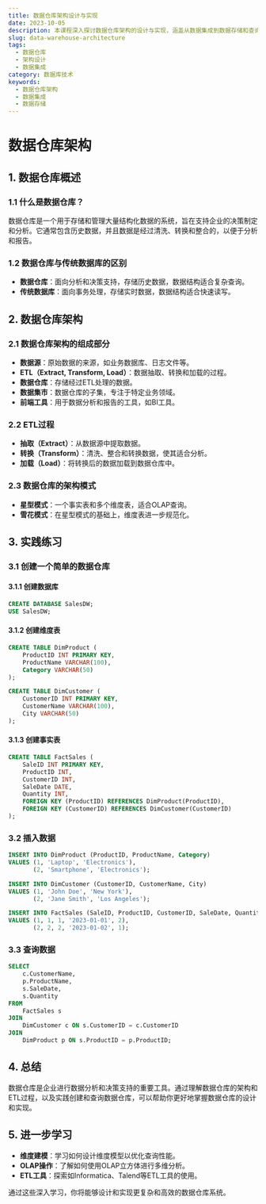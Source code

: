 ```yaml
---
title: 数据仓库架构设计与实现
date: 2023-10-05
description: 本课程深入探讨数据仓库架构的设计与实现，涵盖从数据集成到数据存储和查询优化的全过程。
slug: data-warehouse-architecture
tags:
  - 数据仓库
  - 架构设计
  - 数据集成
category: 数据库技术
keywords:
  - 数据仓库架构
  - 数据集成
  - 数据存储
---
```


# 数据仓库架构

## 1. 数据仓库概述

### 1.1 什么是数据仓库？
数据仓库是一个用于存储和管理大量结构化数据的系统，旨在支持企业的决策制定和分析。它通常包含历史数据，并且数据是经过清洗、转换和整合的，以便于分析和报告。

### 1.2 数据仓库与传统数据库的区别
- **数据仓库**：面向分析和决策支持，存储历史数据，数据结构适合复杂查询。
- **传统数据库**：面向事务处理，存储实时数据，数据结构适合快速读写。

## 2. 数据仓库架构

### 2.1 数据仓库架构的组成部分
- **数据源**：原始数据的来源，如业务数据库、日志文件等。
- **ETL（Extract, Transform, Load）**：数据抽取、转换和加载的过程。
- **数据仓库**：存储经过ETL处理的数据。
- **数据集市**：数据仓库的子集，专注于特定业务领域。
- **前端工具**：用于数据分析和报告的工具，如BI工具。

### 2.2 ETL过程
- **抽取（Extract）**：从数据源中提取数据。
- **转换（Transform）**：清洗、整合和转换数据，使其适合分析。
- **加载（Load）**：将转换后的数据加载到数据仓库中。

### 2.3 数据仓库的架构模式
- **星型模式**：一个事实表和多个维度表，适合OLAP查询。
- **雪花模式**：在星型模式的基础上，维度表进一步规范化。

## 3. 实践练习

### 3.1 创建一个简单的数据仓库

#### 3.1.1 创建数据库
```sql
CREATE DATABASE SalesDW;
USE SalesDW;
```

#### 3.1.2 创建维度表
```sql
CREATE TABLE DimProduct (
    ProductID INT PRIMARY KEY,
    ProductName VARCHAR(100),
    Category VARCHAR(50)
);

CREATE TABLE DimCustomer (
    CustomerID INT PRIMARY KEY,
    CustomerName VARCHAR(100),
    City VARCHAR(50)
);
```

#### 3.1.3 创建事实表
```sql
CREATE TABLE FactSales (
    SaleID INT PRIMARY KEY,
    ProductID INT,
    CustomerID INT,
    SaleDate DATE,
    Quantity INT,
    FOREIGN KEY (ProductID) REFERENCES DimProduct(ProductID),
    FOREIGN KEY (CustomerID) REFERENCES DimCustomer(CustomerID)
);
```

### 3.2 插入数据
```sql
INSERT INTO DimProduct (ProductID, ProductName, Category)
VALUES (1, 'Laptop', 'Electronics'),
       (2, 'Smartphone', 'Electronics');

INSERT INTO DimCustomer (CustomerID, CustomerName, City)
VALUES (1, 'John Doe', 'New York'),
       (2, 'Jane Smith', 'Los Angeles');

INSERT INTO FactSales (SaleID, ProductID, CustomerID, SaleDate, Quantity)
VALUES (1, 1, 1, '2023-01-01', 2),
       (2, 2, 2, '2023-01-02', 1);
```

### 3.3 查询数据
```sql
SELECT 
    c.CustomerName, 
    p.ProductName, 
    s.SaleDate, 
    s.Quantity
FROM 
    FactSales s
JOIN 
    DimCustomer c ON s.CustomerID = c.CustomerID
JOIN 
    DimProduct p ON s.ProductID = p.ProductID;
```

## 4. 总结
数据仓库是企业进行数据分析和决策支持的重要工具。通过理解数据仓库的架构和ETL过程，以及实践创建和查询数据仓库，可以帮助你更好地掌握数据仓库的设计和实现。

## 5. 进一步学习
- **维度建模**：学习如何设计维度模型以优化查询性能。
- **OLAP操作**：了解如何使用OLAP立方体进行多维分析。
- **ETL工具**：探索如Informatica、Talend等ETL工具的使用。

通过这些深入学习，你将能够设计和实现更复杂和高效的数据仓库系统。
